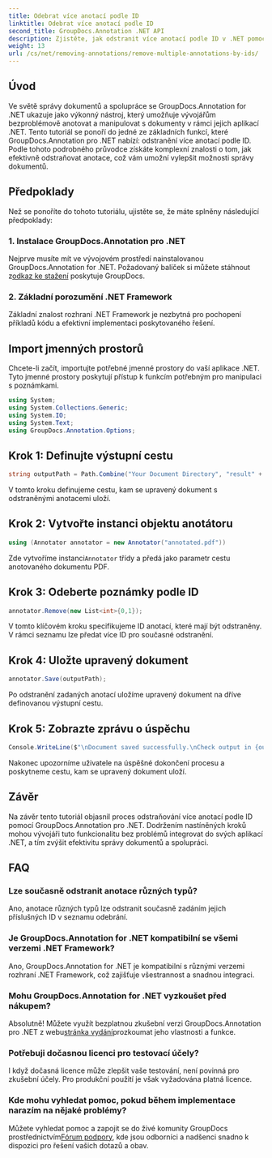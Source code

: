 ```yaml
---
title: Odebrat více anotací podle ID
linktitle: Odebrat více anotací podle ID
second_title: GroupDocs.Annotation .NET API
description: Zjistěte, jak odstranit více anotací podle ID v .NET pomocí GroupDocs.Annotation, a vylepšit tak své možnosti správy dokumentů bez námahy.
weight: 13
url: /cs/net/removing-annotations/remove-multiple-annotations-by-ids/
---
```

## Úvod
Ve světě správy dokumentů a spolupráce se GroupDocs.Annotation for .NET ukazuje jako výkonný nástroj, který umožňuje vývojářům bezproblémově anotovat a manipulovat s dokumenty v rámci jejich aplikací .NET. Tento tutoriál se ponoří do jedné ze základních funkcí, které GroupDocs.Annotation pro .NET nabízí: odstranění více anotací podle ID. Podle tohoto podrobného průvodce získáte komplexní znalosti o tom, jak efektivně odstraňovat anotace, což vám umožní vylepšit možnosti správy dokumentů.
## Předpoklady
Než se ponoříte do tohoto tutoriálu, ujistěte se, že máte splněny následující předpoklady:
### 1. Instalace GroupDocs.Annotation pro .NET
 Nejprve musíte mít ve vývojovém prostředí nainstalovanou GroupDocs.Annotation for .NET. Požadovaný balíček si můžete stáhnout z[odkaz ke stažení](https://releases.groupdocs.com/annotation/net/) poskytuje GroupDocs.
### 2. Základní porozumění .NET Framework
Základní znalost rozhraní .NET Framework je nezbytná pro pochopení příkladů kódu a efektivní implementaci poskytovaného řešení.

## Import jmenných prostorů
Chcete-li začít, importujte potřebné jmenné prostory do vaší aplikace .NET. Tyto jmenné prostory poskytují přístup k funkcím potřebným pro manipulaci s poznámkami.
```csharp
using System;
using System.Collections.Generic;
using System.IO;
using System.Text;
using GroupDocs.Annotation.Options;
```

## Krok 1: Definujte výstupní cestu
```csharp
string outputPath = Path.Combine("Your Document Directory", "result" + Path.GetExtension("input.pdf"));
```
V tomto kroku definujeme cestu, kam se upravený dokument s odstraněnými anotacemi uloží.
## Krok 2: Vytvořte instanci objektu anotátoru
```csharp
using (Annotator annotator = new Annotator("annotated.pdf"))
```
 Zde vytvoříme instanci`Annotator` třídy a předá jako parametr cestu anotovaného dokumentu PDF.
## Krok 3: Odeberte poznámky podle ID
```csharp
annotator.Remove(new List<int>{0,1});
```
V tomto klíčovém kroku specifikujeme ID anotací, které mají být odstraněny. V rámci seznamu lze předat více ID pro současné odstranění.
## Krok 4: Uložte upravený dokument
```csharp
annotator.Save(outputPath);
```
Po odstranění zadaných anotací uložíme upravený dokument na dříve definovanou výstupní cestu.
## Krok 5: Zobrazte zprávu o úspěchu
```csharp
Console.WriteLine($"\nDocument saved successfully.\nCheck output in {outputPath}.");
```
Nakonec upozorníme uživatele na úspěšné dokončení procesu a poskytneme cestu, kam se upravený dokument uloží.

## Závěr
Na závěr tento tutoriál objasnil proces odstraňování více anotací podle ID pomocí GroupDocs.Annotation pro .NET. Dodržením nastíněných kroků mohou vývojáři tuto funkcionalitu bez problémů integrovat do svých aplikací .NET, a tím zvýšit efektivitu správy dokumentů a spolupráci.
## FAQ
### Lze současně odstranit anotace různých typů?
Ano, anotace různých typů lze odstranit současně zadáním jejich příslušných ID v seznamu odebrání.
### Je GroupDocs.Annotation for .NET kompatibilní se všemi verzemi .NET Framework?
Ano, GroupDocs.Annotation for .NET je kompatibilní s různými verzemi rozhraní .NET Framework, což zajišťuje všestrannost a snadnou integraci.
### Mohu GroupDocs.Annotation for .NET vyzkoušet před nákupem?
 Absolutně! Můžete využít bezplatnou zkušební verzi GroupDocs.Annotation pro .NET z webu[stránka vydání](https://releases.groupdocs.com/)prozkoumat jeho vlastnosti a funkce.
### Potřebuji dočasnou licenci pro testovací účely?
I když dočasná licence může zlepšit vaše testování, není povinná pro zkušební účely. Pro produkční použití je však vyžadována platná licence.
### Kde mohu vyhledat pomoc, pokud během implementace narazím na nějaké problémy?
 Můžete vyhledat pomoc a zapojit se do živé komunity GroupDocs prostřednictvím[Fórum podpory](https://forum.groupdocs.com/c/annotation/10), kde jsou odborníci a nadšenci snadno k dispozici pro řešení vašich dotazů a obav.